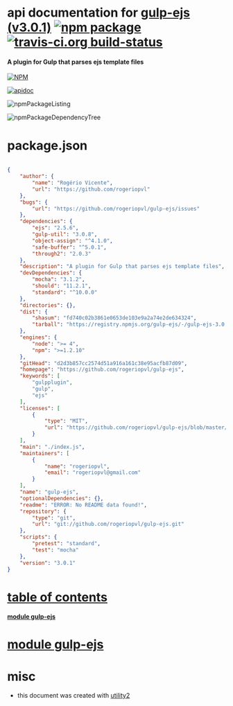 # api documentation for  [gulp-ejs (v3.0.1)](https://github.com/rogeriopvl/gulp-ejs)  [![npm package](https://img.shields.io/npm/v/npmdoc-gulp-ejs.svg?style=flat-square)](https://www.npmjs.org/package/npmdoc-gulp-ejs) [![travis-ci.org build-status](https://api.travis-ci.org/npmdoc/node-npmdoc-gulp-ejs.svg)](https://travis-ci.org/npmdoc/node-npmdoc-gulp-ejs)
#### A plugin for Gulp that parses ejs template files

[![NPM](https://nodei.co/npm/gulp-ejs.png?downloads=true)](https://www.npmjs.com/package/gulp-ejs)

[![apidoc](https://npmdoc.github.io/node-npmdoc-gulp-ejs/build/screenCapture.buildNpmdoc.browser._2Fhome_2Ftravis_2Fbuild_2Fnpmdoc_2Fnode-npmdoc-gulp-ejs_2Ftmp_2Fbuild_2Fapidoc.html.png)](https://npmdoc.github.io/node-npmdoc-gulp-ejs/build/apidoc.html)

![npmPackageListing](https://npmdoc.github.io/node-npmdoc-gulp-ejs/build/screenCapture.npmPackageListing.svg)

![npmPackageDependencyTree](https://npmdoc.github.io/node-npmdoc-gulp-ejs/build/screenCapture.npmPackageDependencyTree.svg)



# package.json

```json

{
    "author": {
        "name": "Rogério Vicente",
        "url": "https://github.com/rogeriopvl"
    },
    "bugs": {
        "url": "https://github.com/rogeriopvl/gulp-ejs/issues"
    },
    "dependencies": {
        "ejs": "2.5.6",
        "gulp-util": "3.0.8",
        "object-assign": "^4.1.0",
        "safe-buffer": "^5.0.1",
        "through2": "2.0.3"
    },
    "description": "A plugin for Gulp that parses ejs template files",
    "devDependencies": {
        "mocha": "3.1.2",
        "should": "11.2.1",
        "standard": "^10.0.0"
    },
    "directories": {},
    "dist": {
        "shasum": "fd740c02b3861e0653de103e9a2a74e2de634324",
        "tarball": "https://registry.npmjs.org/gulp-ejs/-/gulp-ejs-3.0.1.tgz"
    },
    "engines": {
        "node": ">= 4",
        "npm": ">=1.2.10"
    },
    "gitHead": "d2d3b857cc2574d51a916a161c38e95acfb87d09",
    "homepage": "https://github.com/rogeriopvl/gulp-ejs",
    "keywords": [
        "gulpplugin",
        "gulp",
        "ejs"
    ],
    "licenses": [
        {
            "type": "MIT",
            "url": "https://github.com/rogeriopvl/gulp-ejs/blob/master/LICENSE"
        }
    ],
    "main": "./index.js",
    "maintainers": [
        {
            "name": "rogeriopvl",
            "email": "rogeriopvl@gmail.com"
        }
    ],
    "name": "gulp-ejs",
    "optionalDependencies": {},
    "readme": "ERROR: No README data found!",
    "repository": {
        "type": "git",
        "url": "git://github.com/rogeriopvl/gulp-ejs.git"
    },
    "scripts": {
        "pretest": "standard",
        "test": "mocha"
    },
    "version": "3.0.1"
}
```



# <a name="apidoc.tableOfContents"></a>[table of contents](#apidoc.tableOfContents)

#### [module gulp-ejs](#apidoc.module.gulp-ejs)



# <a name="apidoc.module.gulp-ejs"></a>[module gulp-ejs](#apidoc.module.gulp-ejs)



# misc
- this document was created with [utility2](https://github.com/kaizhu256/node-utility2)
